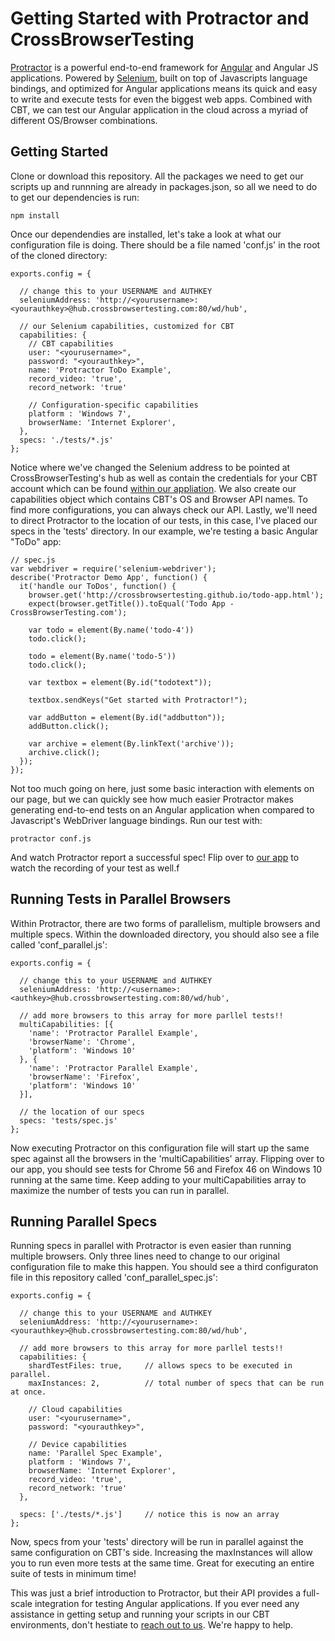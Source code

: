 # Getting Started with Protractor and CrossBrowserTesting

[Protractor](http://www.protractortest.org/#/) is a powerful end-to-end framework for [Angular](https://angularjs.org/) and Angular JS applications. Powered by [Selenium](http://www.seleniumhq.org/docs/), built on top of Javascripts language bindings, and optimized for Angular applications means its quick and easy to write and execute tests for even the biggest web apps. Combined with CBT, we can test our Angular application in the cloud across a myriad of different OS/Browser combinations. 

## Getting Started

Clone or download this repository. All the packages we need to get our scripts up and runnning are already in packages.json, so all we need to do to get our dependencies is run:

```
npm install
```

Once our dependendies are installed, let's take a look at what our configuration file is doing. There should be a file named 'conf.js' in the root of the cloned directory:

```
exports.config = {

  // change this to your USERNAME and AUTHKEY
  seleniumAddress: 'http://<yourusername>:<yourauthkey>@hub.crossbrowsertesting.com:80/wd/hub',

  // our Selenium capabilities, customized for CBT
  capabilities: {
    // CBT capabilities
    user: "<yourusername>",
    password: "<yourauthkey>",
    name: 'Protractor ToDo Example',
    record_video: 'true',
    record_network: 'true'     
    
    // Configuration-specific capabilities
    platform : 'Windows 7', 
    browserName: 'Internet Explorer',
  },
  specs: './tests/*.js'
};
```

Notice where we've changed the Selenium address to be pointed at CrossBrowserTesting's hub as well as contain the credentials for your CBT account which can be found [within our appliation](https://app.crossbrowsertesting.com/selenium/run). We also create our capabilities object which contains CBT's OS and Browser API names. To find more configurations, you can always check our API. Lastly, we'll need to direct Protractor to the location of our tests, in this case, I've placed our specs in the 'tests' directory. In our example, we're testing a basic Angular "ToDo" app:


```
// spec.js
var webdriver = require('selenium-webdriver');
describe('Protractor Demo App', function() {
  it('handle our ToDos', function() {
    browser.get('http://crossbrowsertesting.github.io/todo-app.html');
    expect(browser.getTitle()).toEqual('Todo App - CrossBrowserTesting.com');
    
    var todo = element(By.name('todo-4'))
    todo.click();

    todo = element(By.name('todo-5'))
    todo.click();

    var textbox = element(By.id("todotext"));

    textbox.sendKeys("Get started with Protractor!");
    
    var addButton = element(By.id("addbutton"));
    addButton.click();

    var archive = element(By.linkText('archive'));
    archive.click();
  });
});
```

Not too much going on here, just some basic interaction with elements on our page, but we can quickly see how much easier Protractor makes generating end-to-end tests on an Angular application when compared to Javascript's WebDriver language bindings. Run our test with:

```
protractor conf.js
```

And watch Protractor report a successful spec! Flip over to [our app](https://app.crossbrowsertesting.com/selenium/run) to watch the recording of your test as well.f

## Running Tests in Parallel Browsers

Within Protractor, there are two forms of parallelism, multiple browsers and multiple specs. Within the downloaded directory, you should also see a file called 'conf_parallel.js':

```
exports.config = {

  // change this to your USERNAME and AUTHKEY
  seleniumAddress: 'http://<username>:<authkey>@hub.crossbrowsertesting.com:80/wd/hub',

  // add more browsers to this array for more parllel tests!!
  multiCapabilities: [{
    'name': 'Protractor Parallel Example',
    'browserName': 'Chrome',
    'platform': 'Windows 10'
  }, {
    'name': 'Protractor Parallel Example',
    'browserName': 'Firefox',
    'platform': 'Windows 10'
  }],

  // the location of our specs
  specs: 'tests/spec.js'
};
```

Now executing Protractor on this configuration file will start up the same spec against all the browsers in the 'multiCapabilities' array. Flipping over to our app, you should see tests for Chrome 56 and Firefox 46 on Windows 10 running at the same time. Keep adding to your multiCapabilities array to maximize the number of tests you can run in parallel. 

## Running Parallel Specs

Running specs in parallel with Protractor is even easier than running multiple browsers. Only three lines need to change to our original configuration file to make this happen. You should see a third configuraton file in this repository called 'conf_parallel_spec.js':

```
exports.config = {

  // change this to your USERNAME and AUTHKEY
  seleniumAddress: 'http://<yourusername>:<yourauthkey>@hub.crossbrowsertesting.com:80/wd/hub',

  // add more browsers to this array for more parllel tests!!
  capabilities: {
    shardTestFiles: true,     // allows specs to be executed in parallel.
    maxInstances: 2,          // total number of specs that can be run at once.
 
    // Cloud capabilities
    user: "<yourusername>",
    password: "<yourauthkey>",
     
    // Device capabilities
    name: 'Parallel Spec Example', 
    platform : 'Windows 7', 
    browserName: 'Internet Explorer',
    record_video: 'true',
    record_network: 'true'
  },
  
  specs: ['./tests/*.js']     // notice this is now an array
};
```

Now, specs from your 'tests' directory will be run in parallel against the same configuration on CBT's side. Increasing the maxInstances will allow you to run even more tests at the same time. Great for executing an entire suite of tests in minimum time!

This was just a brief introduction to Protractor, but their API provides a full-scale integration for testing Angular applications. If you ever need any assistance in getting setup and running your scripts in our CBT environments, don't hestiate to [reach out to us](mailto:support@crossbrowsertesting.com). We're happy to help.
